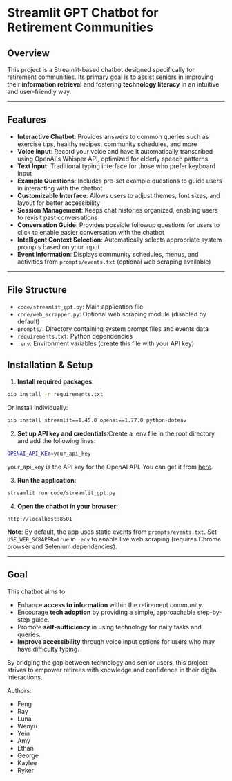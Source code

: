 # Streamlit GPT Chatbot for Retirement Communities

## Overview

This project is a Streamlit-based chatbot designed specifically for retirement communities. Its primary goal is to assist seniors in improving their **information retrieval** and fostering **technology literacy** in an intuitive and user-friendly way.

---

## Features

- **Interactive Chatbot**: Provides answers to common queries such as exercise tips, healthy recipes, community schedules, and more
- **Voice Input**: Record your voice and have it automatically transcribed using OpenAI's Whisper API, optimized for elderly speech patterns
- **Text Input**: Traditional typing interface for those who prefer keyboard input
- **Example Questions**: Includes pre-set example questions to guide users in interacting with the chatbot
- **Customizable Interface**: Allows users to adjust themes, font sizes, and layout for better accessibility
- **Session Management**: Keeps chat histories organized, enabling users to revisit past conversations
- **Conversation Guide**: Provides possible followup questions for users to click to enable easier conversation with the chatbot
- **Intelligent Context Selection**: Automatically selects appropriate system prompts based on your input
- **Event Information**: Displays community schedules, menus, and activities from `prompts/events.txt` (optional web scraping available)

---

## File Structure

- `code/streamlit_gpt.py`: Main application file
- `code/web_scrapper.py`: Optional web scraping module (disabled by default)
- `prompts/`: Directory containing system prompt files and events data
- `requirements.txt`: Python dependencies
- `.env`: Environment variables (create this file with your API key)

## Installation & Setup

1. **Install required packages**:

```bash
pip install -r requirements.txt
```

Or install individually:

```bash
pip install streamlit==1.45.0 openai==1.77.0 python-dotenv
```

2. **Set up API key and credentials**:Create a .env file in the root directory and add the following lines:

```bash
OPENAI_API_KEY=your_api_key
```

your_api_key is the API key for the OpenAI API. You can get it from [here](https://platform.openai.com/api-keys).

3. **Run the application**:

```bash
streamlit run code/streamlit_gpt.py
```

4. **Open the chatbot in your browser:**

```
http://localhost:8501
```

**Note**: By default, the app uses static events from `prompts/events.txt`. Set `USE_WEB_SCRAPER=true` in `.env` to enable live web scraping (requires Chrome browser and Selenium dependencies).

---

## Goal

This chatbot aims to:

- Enhance **access to information** within the retirement community.
- Encourage **tech adoption** by providing a simple, approachable step-by-step guide.
- Promote **self-sufficiency** in using technology for daily tasks and queries.
- **Improve accessibility** through voice input options for users who may have difficulty typing.

By bridging the gap between technology and senior users, this project strives to empower retirees with knowledge and confidence in their digital interactions.

Authors:

- Feng
- Ray
- Luna
- Wenyu
- Yein
- Amy
- Ethan
- George
- Kaylee
- Ryker

